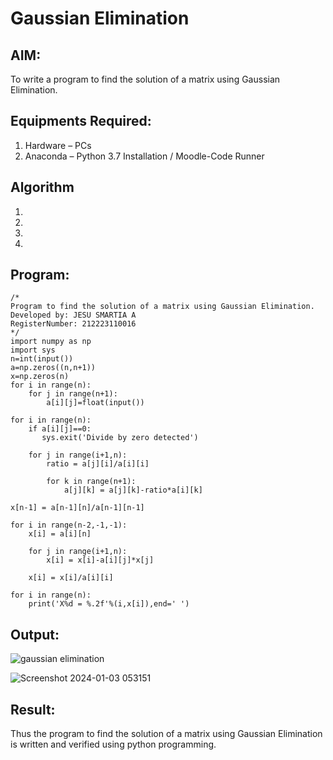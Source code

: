 # Gaussian Elimination

## AIM:
To write a program to find the solution of a matrix using Gaussian Elimination.

## Equipments Required:
1. Hardware – PCs
2. Anaconda – Python 3.7 Installation / Moodle-Code Runner

## Algorithm
1. 
2. 
3. 
4. 

## Program:
```
/*
Program to find the solution of a matrix using Gaussian Elimination.
Developed by: JESU SMARTIA A
RegisterNumber: 212223110016
*/
import numpy as np
import sys
n=int(input())
a=np.zeros((n,n+1))
x=np.zeros(n)
for i in range(n):
    for j in range(n+1):
        a[i][j]=float(input())

for i in range(n):
    if a[i][j]==0:
       sys.exit('Divide by zero detected')

    for j in range(i+1,n):
        ratio = a[j][i]/a[i][i]

        for k in range(n+1):
            a[j][k] = a[j][k]-ratio*a[i][k]

x[n-1] = a[n-1][n]/a[n-1][n-1]

for i in range(n-2,-1,-1):
    x[i] = a[i][n]
    
    for j in range(i+1,n):
        x[i] = x[i]-a[i][j]*x[j]
 
    x[i] = x[i]/a[i][i]

for i in range(n):
    print('X%d = %.2f'%(i,x[i]),end=' ')
```

## Output:
![gaussian elimination]()

![Screenshot 2024-01-03 053151](https://github.com/jesu-smartia05/Gaussian/assets/148514819/3c5965ea-243b-4f95-bf2b-274527a0cc11)

## Result:
Thus the program to find the solution of a matrix using Gaussian Elimination is written and verified using python programming.

